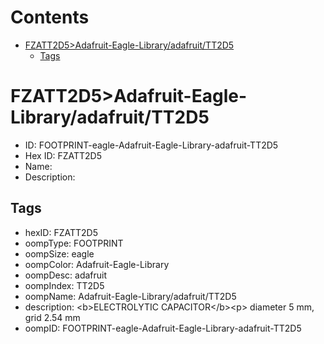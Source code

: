 



Contents
========

* [FZATT2D5>Adafruit-Eagle-Library/adafruit/TT2D5](#fzatt2d5adafruit-eagle-libraryadafruittt2d5)
	* [Tags](#tags)

# FZATT2D5>Adafruit-Eagle-Library/adafruit/TT2D5

- ID: FOOTPRINT-eagle-Adafruit-Eagle-Library-adafruit-TT2D5
- Hex ID: FZATT2D5
- Name: 
- Description: 

## Tags

- hexID: FZATT2D5
- oompType: FOOTPRINT
- oompSize: eagle
- oompColor: Adafruit-Eagle-Library
- oompDesc: adafruit
- oompIndex: TT2D5
- oompName: Adafruit-Eagle-Library/adafruit/TT2D5
- description: &lt;b&gt;ELECTROLYTIC CAPACITOR&lt;/b&gt;&lt;p&gt;
diameter 5 mm, grid 2.54 mm
- oompID: FOOTPRINT-eagle-Adafruit-Eagle-Library-adafruit-TT2D5
